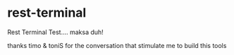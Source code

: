 rest-terminal
=============
Rest Terminal Test.... maksa duh!

thanks timo & toniS for the conversation that stimulate me to build  this tools